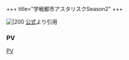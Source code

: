 +++
title="学戦都市アスタリスクSeason2"
+++

![|200](https://asterisk-war.com/og_image.jpg?20160310)
[公式](https://www.google.com/url?sa=i&url=https%3A%2F%2Fasterisk-war.com%2F&psig=AOvVaw39WLeaLzZH2tX1A7Hqhvpy&ust=1720754577375000&source=images&cd=vfe&opi=89978449&ved=0CBEQjRxqFwoTCLjpsPqEnocDFQAAAAAdAAAAABAU)より引用

### PV
[PV](https://www.youtube.com/watch?v=eT2wgPdhCu4)

